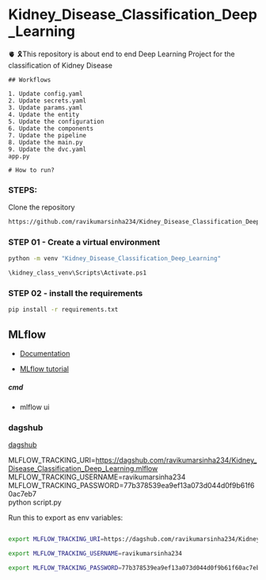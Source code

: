 # Kidney_Disease_Classification_Deep_Learning
🫀 🎗️This repository is about end to end  Deep Learning Project for the classification of Kidney Disease

```
## Workflows

1. Update config.yaml
2. Update secrets.yaml
3. Update params.yaml
4. Update the entity
5. Update the configuration
6. Update the components
7. Update the pipeline
8. Update the main.py
9. Update the dvc.yaml
app.py
```

```
# How to run?
```

### STEPS:

Clone the repository

```bash
https://github.com/ravikumarsinha234/Kidney_Disease_Classification_Deep_Learning
```

### STEP 01 - Create a virtual environment

```bash
python -m venv "Kidney_Disease_Classification_Deep_Learning"
```

```bash
\kidney_class_venv\Scripts\Activate.ps1 
```

### STEP 02 - install the requirements
```bash
pip install -r requirements.txt
```



## MLflow

- [Documentation](https://mlflow.org/docs/latest/index.html)

- [MLflow tutorial](https://youtu.be/qdcHHrsXA48?si=bD5vDS60akNphkem)

##### cmd
- mlflow ui

### dagshub
[dagshub](https://dagshub.com/)


MLFLOW_TRACKING_URI=https://dagshub.com/ravikumarsinha234/Kidney_Disease_Classification_Deep_Learning.mlflow \
MLFLOW_TRACKING_USERNAME=ravikumarsinha234 \
MLFLOW_TRACKING_PASSWORD=77b378539ea9ef13a073d044d0f9b61f60ac7eb7 \
python script.py

Run this to export as env variables:

```bash

export MLFLOW_TRACKING_URI=https://dagshub.com/ravikumarsinha234/Kidney_Disease_Classification_Deep_Learning.mlflow

export MLFLOW_TRACKING_USERNAME=ravikumarsinha234 

export MLFLOW_TRACKING_PASSWORD=77b378539ea9ef13a073d044d0f9b61f60ac7eb7

```
